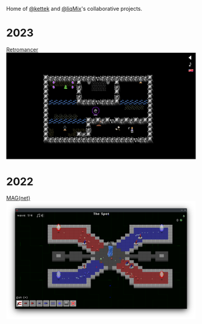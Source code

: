 Home of [@kettek](https://github.com/kettek) and [@liqMix](https://github.com/liqMix)'s collaborative projects.

# 2023

[Retromancer ![Screenshot of Retromancer](retromancer.png)](https://github.com/ketMix/retromancer)

# 2022

[MAG(net) ![Screenshot of MAG(net)](magnet.png)](https://github.com/ketMix/magnet)
